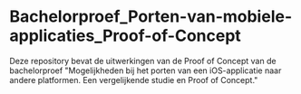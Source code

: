 # Bachelorproef_Porten-van-mobiele-applicaties_Proof-of-Concept
Deze repository bevat de uitwerkingen van de Proof of Concept van de bachelorproef "Mogelijkheden bij het porten van een iOS-applicatie naar andere platformen. Een vergelijkende studie en Proof of Concept."
